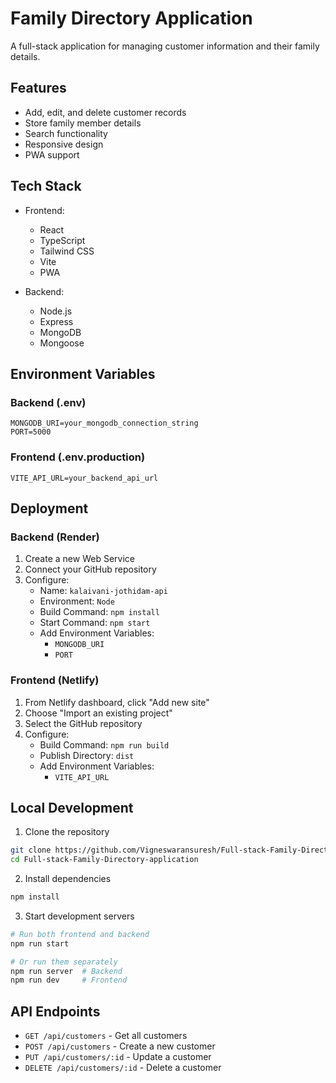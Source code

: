 # Family Directory Application

A full-stack application for managing customer information and their family details.

## Features

- Add, edit, and delete customer records
- Store family member details
- Search functionality
- Responsive design
- PWA support

## Tech Stack

- Frontend:
  - React
  - TypeScript
  - Tailwind CSS
  - Vite
  - PWA

- Backend:
  - Node.js
  - Express
  - MongoDB
  - Mongoose

## Environment Variables

### Backend (.env)
```env
MONGODB_URI=your_mongodb_connection_string
PORT=5000
```

### Frontend (.env.production)
```env
VITE_API_URL=your_backend_api_url
```

## Deployment

### Backend (Render)
1. Create a new Web Service
2. Connect your GitHub repository
3. Configure:
   - Name: `kalaivani-jothidam-api`
   - Environment: `Node`
   - Build Command: `npm install`
   - Start Command: `npm start`
   - Add Environment Variables:
     - `MONGODB_URI`
     - `PORT`

### Frontend (Netlify)
1. From Netlify dashboard, click "Add new site"
2. Choose "Import an existing project"
3. Select the GitHub repository
4. Configure:
   - Build Command: `npm run build`
   - Publish Directory: `dist`
   - Add Environment Variables:
     - `VITE_API_URL`

## Local Development

1. Clone the repository
```bash
git clone https://github.com/Vigneswaransuresh/Full-stack-Family-Directory-application.git
cd Full-stack-Family-Directory-application
```

2. Install dependencies
```bash
npm install
```

3. Start development servers
```bash
# Run both frontend and backend
npm run start

# Or run them separately
npm run server  # Backend
npm run dev     # Frontend
```

## API Endpoints

- `GET /api/customers` - Get all customers
- `POST /api/customers` - Create a new customer
- `PUT /api/customers/:id` - Update a customer
- `DELETE /api/customers/:id` - Delete a customer 